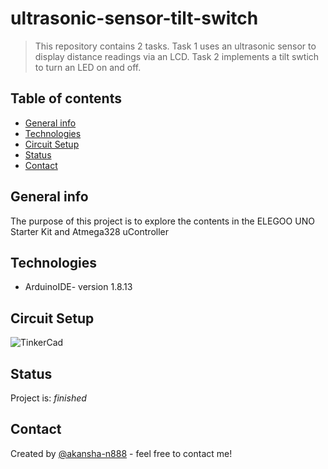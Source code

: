 # ultrasonic-sensor-tilt-switch
> This repository contains 2 tasks. Task 1 uses an ultrasonic sensor to display distance readings via an LCD.
> Task 2 implements a tilt swtich to turn an LED on and off.


## Table of contents
* [General info](#general-info)
* [Technologies](#technologies)
* [Circuit Setup](#circuit-setup)
* [Status](#status)
* [Contact](#contact)

## General info
The purpose of this project is to explore the contents in the ELEGOO UNO Starter Kit and Atmega328 uController

## Technologies
* ArduinoIDE- version 1.8.13

## Circuit Setup
![TinkerCad](Capture.PNG)

## Status
Project is: _finished_

## Contact
Created by [@akansha-n888](https://www.linkedin.com/in/akansha-nagar/) - feel free to contact me!
